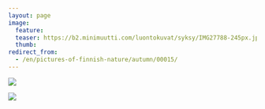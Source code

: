 ```yaml
---
layout: page
image:
  feature:
  teaser: https://b2.minimuutti.com/luontokuvat/syksy/IMG27788-245px.jpg
  thumb:
redirect_from:
  - /en/pictures-of-finnish-nature/autumn/00015/
---
```


![](https://b2.minimuutti.com/luontokuvat/syksy/IMG27784-800px.jpg)

![](https://b2.minimuutti.com/luontokuvat/syksy/IMG27788-800px.jpg)
